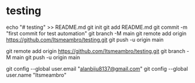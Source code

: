 # testing
echo "# testing" >> README.md
git init
git add README.md
git commit -m "first commit for test automation"
git branch -M main
git remote add origin https://github.com/Itsmeambro/testing.git
git push -u origin main

git remote add origin https://github.com/Itsmeambro/testing.git
git branch -M main
git push -u origin main


git config --global user.email "alanbiju8137@gmail.com"
git config --global user.name "Itsmeambro"
